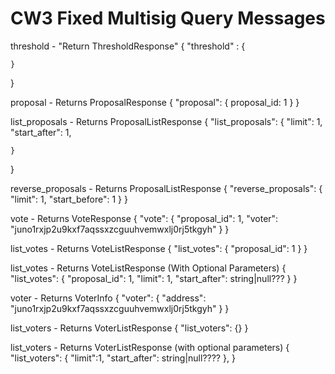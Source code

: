 # CW3 Fixed Multisig Query Messages


threshold - "Return ThresholdResponse"
{
    "threshold" : {

    }
}


proposal - Returns ProposalResponse
{
    "proposal": {
        proposal_id: 1
    }
}


list_proposals - Returns ProposalListResponse
{
    "list_proposals": {
        "limit": 1,
        "start_after": 1,


    }
}


reverse_proposals - Returns ProposalListResponse
{
    "reverse_proposals": {
        "limit": 1,
        "start_before": 1
    }
}



vote - Returns VoteResponse
{
    "vote": {
        "proposal_id": 1,
        "voter": "juno1rxjp2u9kxf7aqssxzcguuhvemwxlj0rj5tkgyh"
    }
}



list_votes - Returns VoteListResponse
{
    "list_votes": {
        "proposal_id": 1
    }
}


list_votes - Returns VoteListResponse (With Optional Parameters)
{
    "list_votes": {
        "proposal_id": 1,
        "limit": 1,
        "start_after": string|null???
    }
}



voter - Returns VoterInfo
{
    "voter": {
        "address": "juno1rxjp2u9kxf7aqssxzcguuhvemwxlj0rj5tkgyh"
    }
}




list_voters - Returns VoterListResponse
{
    "list_voters": {}
}


list_voters - Returns VoterListResponse (with optional parameters)
{
    "list_voters": {
        "limit":1,
        "start_after": string|null????
    },
}






